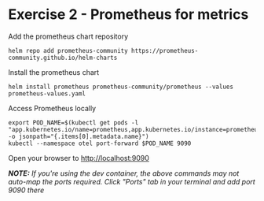 # Exercise 2 - Prometheus for metrics

Add the prometheus chart repository
```shell
helm repo add prometheus-community https://prometheus-community.github.io/helm-charts
```

Install the prometheus chart
```shell
helm install prometheus prometheus-community/prometheus --values prometheus-values.yaml
```

Access Prometheus locally
```shell
export POD_NAME=$(kubectl get pods -l "app.kubernetes.io/name=prometheus,app.kubernetes.io/instance=prometheus" -o jsonpath="{.items[0].metadata.name}")
kubectl --namespace otel port-forward $POD_NAME 9090
```

Open your browser to [http://localhost:9090](https://localhost:9090)

***NOTE:** If you're using the dev container, the above commands may not auto-map the ports required. Click "Ports" tab in your terminal and add port 9090 there*